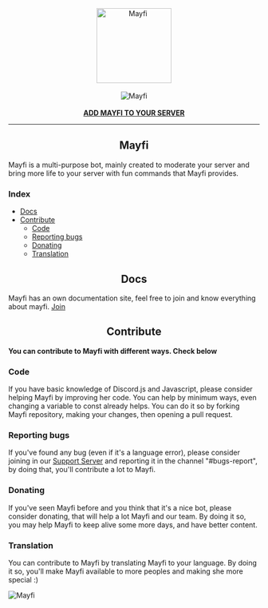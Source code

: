 
<div align="center">
  <img src="https://cdn.discordapp.com/avatars/673960641261994014/aed469a0d5ca3c7034e6e707be5e5527.png?size=2048" alt="Mayfi" width="150px;" class="mb-3 rounded-circle"><br><br>
  <img src="https://top.gg/api/widget/status/673960641261994014.svg?noavatar=true" alt="Mayfi" />
  <br>
  <br>
  <strong><a href="https://discordapp.com/oauth2/authorize?client_id=673960641261994014&permissions=0&scope=bot">ADD MAYFI TO YOUR SERVER</a></strong>
</div>

---

<h2 align="center">Mayfi</h2>

Mayfi is a multi-purpose bot, mainly created to moderate your server and bring more life to your server with fun commands that Mayfi provides.

<h3>Index</h3>

- [Docs](#docs)
- [Contribute](#contribute)
  - [Code](#code)
  - [Reporting bugs](#reporting-bugs)
  - [Donating](#donating)
  - [Translation](#translation)

<h2 align="center">Docs</h2>

Mayfi has an own documentation site, feel free to join and know everything about mayfi. [Join](https://mayfi.gitbook.io/docs/)

<h2 align="center">Contribute</h2>

**You can contribute to Mayfi with different ways. Check below**

### Code

If you have basic knowledge of Discord.js and Javascript, please consider helping Mayfi by improving her code. You can help by minimum ways, even changing a variable to const already helps. You can do it so by forking Mayfi repository, making your changes, then opening a pull request.

### Reporting bugs

If you've found any bug (even if it's a language error), please consider joining in our [Support Server](https://discord.gg/tvN7cGJ) and reporting it in the channel "#bugs-report", by doing that, you'll contribute a lot to Mayfi.

### Donating

If you've seen Mayfi before and you think that it's a nice bot, please consider donating, that will help a lot Mayfi and our team. By doing it so, you may help Mayfi to keep alive some more days, and have better content.

### Translation

You can contribute to Mayfi by translating Mayfi to your language. By doing it so, you'll make Mayfi available to more peoples and making she more special :)

<img src="https://top.gg/api/widget/673960641261994014.svg" alt="Mayfi" />
